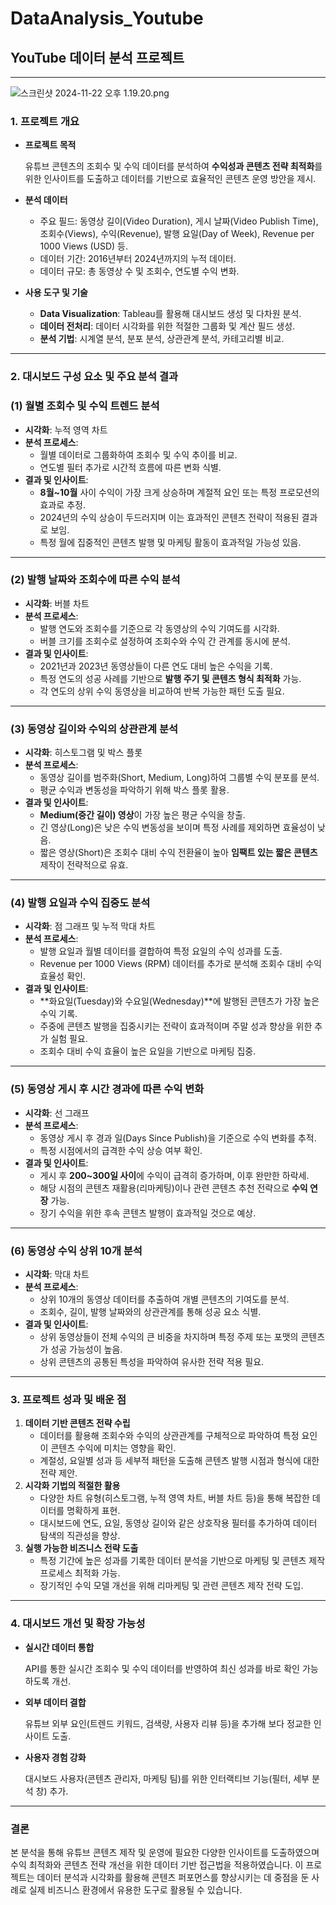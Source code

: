 # DataAnalysis_Youtube


## **YouTube 데이터 분석 프로젝트**

---

![스크린샷 2024-11-22 오후 1.19.20.png](https://prod-files-secure.s3.us-west-2.amazonaws.com/d3ec2a13-831d-4faf-8ac0-444a0a3a4f60/8e81eaff-9c54-4a38-804c-41068f8485d3/%E1%84%89%E1%85%B3%E1%84%8F%E1%85%B3%E1%84%85%E1%85%B5%E1%86%AB%E1%84%89%E1%85%A3%E1%86%BA_2024-11-22_%E1%84%8B%E1%85%A9%E1%84%92%E1%85%AE_1.19.20.png)

### **1. 프로젝트 개요**

- **프로젝트 목적**
    
    유튜브 콘텐츠의 조회수 및 수익 데이터를 분석하여 **수익성과 콘텐츠 전략 최적화**를 위한 인사이트를 도출하고 데이터를 기반으로 효율적인 콘텐츠 운영 방안을 제시.
    
- **분석 데이터**
    - 주요 필드: 동영상 길이(Video Duration), 게시 날짜(Video Publish Time), 조회수(Views), 수익(Revenue), 발행 요일(Day of Week), Revenue per 1000 Views (USD) 등.
    - 데이터 기간: 2016년부터 2024년까지의 누적 데이터.
    - 데이터 규모: 총 동영상 수 및 조회수, 연도별 수익 변화.
- **사용 도구 및 기술**
    - **Data Visualization**: Tableau를 활용해 대시보드 생성 및 다차원 분석.
    - **데이터 전처리**: 데이터 시각화를 위한 적절한 그룹화 및 계산 필드 생성.
    - **분석 기법**: 시계열 분석, 분포 분석, 상관관계 분석, 카테고리별 비교.

---

### **2. 대시보드 구성 요소 및 주요 분석 결과**

### **(1) 월별 조회수 및 수익 트렌드 분석**

- **시각화**: 누적 영역 차트
- **분석 프로세스**:
    - 월별 데이터로 그룹화하여 조회수 및 수익 추이를 비교.
    - 연도별 필터 추가로 시간적 흐름에 따른 변화 식별.
- **결과 및 인사이트**:
    - **8월~10월** 사이 수익이 가장 크게 상승하며 계절적 요인 또는 특정 프로모션의 효과로 추정.
    - 2024년의 수익 상승이 두드러지며 이는 효과적인 콘텐츠 전략이 적용된 결과로 보임.
    - 특정 월에 집중적인 콘텐츠 발행 및 마케팅 활동이 효과적일 가능성 있음.

---

### **(2) 발행 날짜와 조회수에 따른 수익 분석**

- **시각화**: 버블 차트
- **분석 프로세스**:
    - 발행 연도와 조회수를 기준으로 각 동영상의 수익 기여도를 시각화.
    - 버블 크기를 조회수로 설정하여 조회수와 수익 간 관계를 동시에 분석.
- **결과 및 인사이트**:
    - 2021년과 2023년 동영상들이 다른 연도 대비 높은 수익을 기록.
    - 특정 연도의 성공 사례를 기반으로 **발행 주기 및 콘텐츠 형식 최적화** 가능.
    - 각 연도의 상위 수익 동영상을 비교하여 반복 가능한 패턴 도출 필요.

---

### **(3) 동영상 길이와 수익의 상관관계 분석**

- **시각화**: 히스토그램 및 박스 플롯
- **분석 프로세스**:
    - 동영상 길이를 범주화(Short, Medium, Long)하여 그룹별 수익 분포를 분석.
    - 평균 수익과 변동성을 파악하기 위해 박스 플롯 활용.
- **결과 및 인사이트**:
    - **Medium(중간 길이) 영상**이 가장 높은 평균 수익을 창출.
    - 긴 영상(Long)은 낮은 수익 변동성을 보이며 특정 사례를 제외하면 효율성이 낮음.
    - 짧은 영상(Short)은 조회수 대비 수익 전환율이 높아 **임팩트 있는 짧은 콘텐츠** 제작이 전략적으로 유효.

---

### **(4) 발행 요일과 수익 집중도 분석**

- **시각화**: 점 그래프 및 누적 막대 차트
- **분석 프로세스**:
    - 발행 요일과 월별 데이터를 결합하여 특정 요일의 수익 성과를 도출.
    - Revenue per 1000 Views (RPM) 데이터를 추가로 분석해 조회수 대비 수익 효율성 확인.
- **결과 및 인사이트**:
    - **화요일(Tuesday)와 수요일(Wednesday)**에 발행된 콘텐츠가 가장 높은 수익 기록.
    - 주중에 콘텐츠 발행을 집중시키는 전략이 효과적이며 주말 성과 향상을 위한 추가 실험 필요.
    - 조회수 대비 수익 효율이 높은 요일을 기반으로 마케팅 집중.

---

### **(5) 동영상 게시 후 시간 경과에 따른 수익 변화**

- **시각화**: 선 그래프
- **분석 프로세스**:
    - 동영상 게시 후 경과 일(Days Since Publish)을 기준으로 수익 변화를 추적.
    - 특정 시점에서의 급격한 수익 상승 여부 확인.
- **결과 및 인사이트**:
    - 게시 후 **200~300일 사이**에 수익이 급격히 증가하며, 이후 완만한 하락세.
    - 해당 시점의 콘텐츠 재활용(리마케팅)이나 관련 콘텐츠 추천 전략으로 **수익 연장** 가능.
    - 장기 수익을 위한 후속 콘텐츠 발행이 효과적일 것으로 예상.

---

### **(6) 동영상 수익 상위 10개 분석**

- **시각화**: 막대 차트
- **분석 프로세스**:
    - 상위 10개의 동영상 데이터를 추출하여 개별 콘텐츠의 기여도를 분석.
    - 조회수, 길이, 발행 날짜와의 상관관계를 통해 성공 요소 식별.
- **결과 및 인사이트**:
    - 상위 동영상들이 전체 수익의 큰 비중을 차지하며 특정 주제 또는 포맷의 콘텐츠가 성공 가능성이 높음.
    - 상위 콘텐츠의 공통된 특성을 파악하여 유사한 전략 적용 필요.

---

### **3. 프로젝트 성과 및 배운 점**

1. **데이터 기반 콘텐츠 전략 수립**
    - 데이터를 활용해 조회수와 수익의 상관관계를 구체적으로 파악하여 특정 요인이 콘텐츠 수익에 미치는 영향을 확인.
    - 계절성, 요일별 성과 등 세부적 패턴을 도출해 콘텐츠 발행 시점과 형식에 대한 전략 제안.
2. **시각화 기법의 적절한 활용**
    - 다양한 차트 유형(히스토그램, 누적 영역 차트, 버블 차트 등)을 통해 복잡한 데이터를 명확하게 표현.
    - 대시보드에 연도, 요일, 동영상 길이와 같은 상호작용 필터를 추가하여 데이터 탐색의 직관성을 향상.
3. **실행 가능한 비즈니스 전략 도출**
    - 특정 기간에 높은 성과를 기록한 데이터 분석을 기반으로 마케팅 및 콘텐츠 제작 프로세스 최적화 가능.
    - 장기적인 수익 모델 개선을 위해 리마케팅 및 관련 콘텐츠 제작 전략 도입.

---

### **4. 대시보드 개선 및 확장 가능성**

- **실시간 데이터 통합**
    
    API를 통한 실시간 조회수 및 수익 데이터를 반영하여 최신 성과를 바로 확인 가능하도록 개선.
    
- **외부 데이터 결합**
    
    유튜브 외부 요인(트렌드 키워드, 검색량, 사용자 리뷰 등)을 추가해 보다 정교한 인사이트 도출.
    
- **사용자 경험 강화**
    
    대시보드 사용자(콘텐츠 관리자, 마케팅 팀)를 위한 인터랙티브 기능(필터, 세부 분석 창) 추가.
    

---

### **결론**

본 분석을 통해 유튜브 콘텐츠 제작 및 운영에 필요한 다양한 인사이트를 도출하였으며 수익 최적화와 콘텐츠 전략 개선을 위한 데이터 기반 접근법을 적용하였습니다. 이 프로젝트는 데이터 분석과 시각화를 활용해 콘텐츠 퍼포먼스를 향상시키는 데 중점을 둔 사례로 실제 비즈니스 환경에서 유용한 도구로 활용될 수 있습니다.
